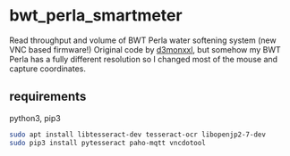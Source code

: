 # bwt_perla_smartmeter
Read throughput and volume of BWT Perla water softening system (new VNC based firmware!)
Original code by [d3monxxl](https://github.com/d3m0nxxl/bwt_perla_smartmeter), but somehow my BWT Perla has a fully different resolution so I changed most of the mouse and capture coordinates.

## requirements

python3, pip3

```bash
sudo apt install libtesseract-dev tesseract-ocr libopenjp2-7-dev
sudo pip3 install pytesseract paho-mqtt vncdotool
```
